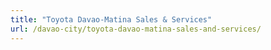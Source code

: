 ```yaml
---
title: "Toyota Davao-Matina Sales & Services"
url: /davao-city/toyota-davao-matina-sales-and-services/
---
```

